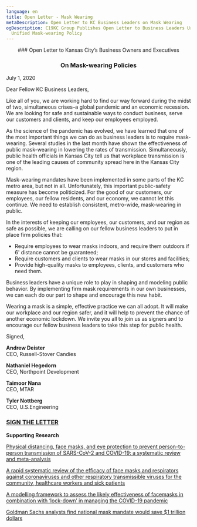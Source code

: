 ```yaml
---
language: en
title: Open Letter - Mask Wearing
metaDescription: Open Letter to KC Business Leaders on Mask Wearing
ogDescription: C19KC Group Publishes Open Letter to Business Leaders Urging
  Unified Mask-wearing Policy
---
```

<center>### Open Letter to Kansas City’s Business Owners and Executives

### On Mask-wearing Policies</center>

July 1, 2020

Dear Fellow KC Business Leaders,

Like all of you, we are working hard to find our way forward during the midst of two, simultaneous crises–a global pandemic and an economic recession. We are looking for safe and sustainable ways to conduct business, serve our customers and clients, and keep our employees employed.

As the science of the pandemic has evolved, we have learned that one of the most important things we can do as business leaders is to require mask-wearing. Several studies in the last month have shown the effectiveness of public mask-wearing in lowering the rates of transmission. Simultaneously, public health officials in Kansas City tell us that workplace transmission is one of the leading causes of community spread here in the Kansas City region.

Mask-wearing mandates have been implemented in some parts of the KC metro area, but not in all. Unfortunately, this important public-safety measure has become politicized. For the good of our customers, our employees, our fellow residents, and our economy, we cannot let this continue. We need to establish consistent, metro-wide, mask-wearing in public.

In the interests of keeping our employees, our customers, and our region as safe as possible, we are calling on our fellow business leaders to put in place firm policies that:

* Require employees to wear masks indoors, and require them outdoors if 6' distance cannot be guaranteed;
* Require customers and clients to wear masks in our stores and facilities;
* Provide high-quality masks to employees, clients, and customers who need them.

Business leaders have a unique role to play in shaping and modeling public behavior. By implementing firm mask requirements in our own businesses, we can each do our part to shape and encourage this new habit.

Wearing a mask is a simple, effective practice we can all adopt. It will make our workplace and our region safer, and it will help to prevent the chance of another economic lockdown. We invite you all to join us as signers and to encourage our fellow business leaders to take this step for public health.

Signed,

**Andrew Deister** <br>CEO, Russell-Stover Candies

**Nathaniel Hegedorn** <br>CEO, Northpoint Development

**Taimoor Nana** <br>CEO, MTAR

**Tyler Nottberg** <br>CEO, U.S.Engineering



### **[](https://forms.gle/Eb6Dmw3nha6Pr3qz9)[SIGN THE LETTER](https://forms.gle/Eb6Dmw3nha6Pr3qz9)**





**Supporting Research**

[Physical distancing, face masks, and eye protection to prevent person-to-person transmission of SARS-CoV-2 and COVID-19: a systematic review and meta-analysis](https://www.thelancet.com/journals/lancet/article/PIIS0140-6736(20)31142-9/fulltext#%20)

[A rapid systematic review of the efficacy of face masks and respirators against coronaviruses and other respiratory transmissible viruses for the community, healthcare workers and sick patients](https://www.ncbi.nlm.nih.gov/pmc/articles/PMC7191274/)

[A modelling framework to assess the likely effectiveness of facemasks in combination with ‘lock-down’ in managing the COVID-19 pandemic](https://royalsocietypublishing.org/doi/10.1098/rspa.2020.0376)

[Goldman Sachs analysts find national mask mandate would save $1 trillion dollars](https://www.forbes.com/sites/sarahhansen/2020/06/30/a-national-mask-mandate-could-save-the-us-economy-1-trillion-goldman-sachs-says/?utm_source=fb_breakingnews&utm_medium=social&utm_campaign=forbes&fbclid=IwAR3TmgB3AzSdM_a0Gf2MvVmW3P2KrzNuE4xCvyr5959OadDFVsMxZlhQkGY#29b15f2556f1)